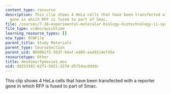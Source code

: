 ```yaml
---
content_type: resource
description: This clip shows 4 HeLa cells that have been transfected with a reporter
  gene in which RFP is fused to part of Smac.
file: /courses/7-16-experimental-molecular-biology-biotechnology-ii-spring-2005/dd25338262f15621327dd5754acddddc_devdimsrfpmovie1.mov
file_type: video/quicktime
learning_resource_types: []
ocw_type: OCWFile
parent_title: Study Materials
parent_type: CourseSection
parent_uid: 80d0b1f2-503f-b4af-ed05-aad9214ef45e
resourcetype: Other
title: devdimsrfpmovie1.mov
uid: dd253382-62f1-5621-327d-d5754acddddc
---
```

This clip shows 4 HeLa cells that have been transfected with a reporter gene in which RFP is fused to part of Smac.

